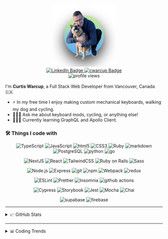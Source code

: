 <div id="header" align="center">
	<a href="https://www.cwarcup.com/">
		<img src="./profile.png" width="200">
	</a>

<div id="badges">
	<a href="https://www.linkedin.com/in/curtiswarcup/">
		<img src="https://img.shields.io/badge/LinkedIn-blue?style=for-the-badge&logo=linkedin&logoColor=white" alt="LinkedIn Badge"/>
	</a>
	<a href="https://www.cwarcup.com/">
		<img src="https://img.shields.io/badge/cwarcup.com-red?style=for-the-badge&logo=swirl&logoColor=white" alt="cwarcup Badge"/>
	</a>
</div>

<a>
	<img src="https://komarev.com/ghpvc/?username=cwarcup&style=flat-square&color=blue" alt="profile views"/>
</a>


<br>
</br>



</div>
I'm <b>Curtis Warcup</b>, a Full Stack Web Developer from Vancouver, Canada 🇨🇦

- ⚡️ In my free time I enjoy making custom mechanical keyboards, walking my dog and cycling.
- 🙋🏼‍♂️ Ask me about keyboard mods, cycling, or anything else!
- 👨🏼‍💻 Currently learning GraphQL and Apollo Client.
  
<h3>
	🛠 Things I code with
</h3>

<p align="center">
  <img alt="TypeScript" src="https://img.shields.io/badge/-TypeScript-007ACC?style=flat-square&logo=typescript&logoColor=white" />
  <img alt="JavaScript" src="https://img.shields.io/badge/-JavaScript-F7DF1E?style=flat-square&logo=javascript&logoColor=black" />
  <img alt="html5" src="https://img.shields.io/badge/-HTML5-E34F26?style=flat-square&logo=html5&logoColor=white" />
	<img alt="CSS3" src="https://img.shields.io/badge/-CSS3-1572B6?style=flat-square&logo=css3" />
	<img alt="Ruby" src="https://img.shields.io/badge/-Ruby-CC342D?style=flat-square&logo=ruby&logoColor=white" />
	<img alt="markdown" src="https://img.shields.io/badge/-Markdown-000000?style=flat-square&logo=markdown" />
	<img alt="PostgreSQL" src="https://img.shields.io/badge/-PostgreSQL-336791?style=flat-square&logo=postgresql&logoColor=white" />
	<img alt='python' src="https://img.shields.io/badge/-python-275379?style=flat-square&logo=python&logoColor=FFE567" >
	<img alt='go' src="https://img.shields.io/badge/-Go-007D9C?style=flat-square&logo=go&logoColor=fffff" >
</p>

<p align="center">
	<img alt="NextJS" src="https://img.shields.io/badge/-NextJS-000000?style=flat-square&logo=next.js&logoColor=white" />
  <img alt="React" src="https://img.shields.io/badge/-React-45b8d8?style=flat-square&logo=react&logoColor=white" />
	<img alt="TailwindCSS" src="https://img.shields.io/badge/-TailwindCSS-38B2AC?style=flat-square&logo=tailwind-css&logoColor=white" />
	<img alt="Ruby on Rails" src="https://img.shields.io/badge/-Ruby_on_Rails-CC0000?style=flat-square&logo=ruby-on-rails&logoColor=white" />
  <img alt="Sass" src="https://img.shields.io/badge/-Sass-CC6699?style=flat-square&logo=sass&logoColor=white" />
</p>

<p align="center">
	<img alt="Node.js" src="https://img.shields.io/badge/-Node.js-339933?style=flat-square&logo=node.js&logoColor=white" />	
	<img  alt="Express" src="https://img.shields.io/badge/-Express-000000?style=flat-square&logo=express&logoColor=white" />
  <img alt="git" src="https://img.shields.io/badge/-Git-F05032?style=flat-square&logo=git&logoColor=white" />
  <img alt="npm" src="https://img.shields.io/badge/-NPM-CB3837?style=flat-square&logo=npm&logoColor=white" />
	<img alt="Webpack" src="https://img.shields.io/badge/-Webpack-8DD6F9?style=flat-square&logo=webpack&logoColor=white" />
	<img alt='redux' src="https://img.shields.io/badge/-redux-1B1B1D?style=flat-square&logo=redux&logoColor=593E88" > 

<p align="center">
	<img alt="ESLint" src="https://img.shields.io/badge/-ESLint-4B32C3?style=flat-square&logo=eslint&logoColor=white" />
  <img alt="Prettier" src="https://img.shields.io/badge/-Prettier-F7B93E?style=flat-square&logo=prettier&logoColor=white" />
  <img alt="Insomnia" src="https://img.shields.io/badge/-Insomnia-5849BE?style=flat-square&logo=insomnia&logoColor=white" />
  <img alt="github actions" src="https://img.shields.io/badge/-Github_Actions-2088FF?style=flat-square&logo=github-actions&logoColor=white" />
</p>

<p align="center">
	<img alt="Cypress" src="https://img.shields.io/badge/-Cypress-17202C?style=flat-square&logo=cypress&logoColor=white" />
	<img alt="Storybook" src="https://img.shields.io/badge/-Storybook-FF4785?style=flat-square&logo=storybook&logoColor=white" />
	<img alt="Jest" src="https://img.shields.io/badge/-Jest-C21325?style=flat-square&logo=jest&logoColor=white" />
	<img alt="Mocha" src="https://img.shields.io/badge/-Mocha-8D6748?style=flat-square&logo=mocha&logoColor=white" /> 
	<img alt="Chai" src="https://img.shields.io/badge/-Chai-A30701?style=flat-square&logo=chai&logoColor=white" />
</p>

<p align="center">
	<img alt="supabase" src="https://img.shields.io/badge/-supabase-17202C?style=flat-square&logo=supabase&logoColor=3ECF8F" />	
	<img alt="firebase" src="https://img.shields.io/badge/-firebase-17202C?style=flat-square&logo=firebase" />	
</p>

---

<details>
<summary>
📈 GitHub Stats
</summary>
<br>

<div align="center">

![Curtis's GitHub stats](https://github-readme-stats-sooty-eight-60.vercel.app/api?username=cwarcup&show_icons=true&theme=dracula)

![Curtis's GitHub streak stats](https://github-readme-streak-stats.herokuapp.com/?user=cwarcup&theme=dracula)

![Curtis's Top Languages](https://github-readme-stats-sooty-eight-60.vercel.app/api/top-langs/?username=cwarcup&langs_count=4&theme=dracula)


</div>

</details>

---

<details>
<summary>
📊 Coding Trends
</summary>
<br>

<!--START_SECTION:waka-->
**I'm an Early 🐤** 

```text
🌞 Morning    281 commits    ███░░░░░░░░░░░░░░░░░░░░░░   13.84% 
🌆 Daytime    1256 commits   ███████████████░░░░░░░░░░   61.87% 
🌃 Evening    490 commits    ██████░░░░░░░░░░░░░░░░░░░   24.14% 
🌙 Night      3 commits      ░░░░░░░░░░░░░░░░░░░░░░░░░   0.15%

```


📊 **This Week I Spent My Time On** 

```text
💬 Programming Languages: 
JavaScript               15 hrs 45 mins      ███████████████░░░░░░░░░░   61.91% 
Markdown                 4 hrs 19 mins       ████░░░░░░░░░░░░░░░░░░░░░   17.01% 
TypeScript               2 hrs 26 mins       ██░░░░░░░░░░░░░░░░░░░░░░░   9.59% 
Go                       42 mins             ░░░░░░░░░░░░░░░░░░░░░░░░░   2.77% 
SQL                      30 mins             ░░░░░░░░░░░░░░░░░░░░░░░░░   2.0%

```


<!--END_SECTION:waka-->

</detail>
